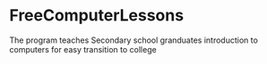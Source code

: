 # FreeComputerLessons
The program teaches Secondary school granduates introduction to computers for easy transition to college
